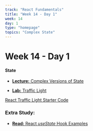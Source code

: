 ```yaml
---
track: "React Fundamentals"
title: "Week 14 - Day 1"
week: 14
day: 1
type: "homepage"
topics: "Complex State"
---
```


# Week 14 - Day 1

#### State

- [**Lecture:** Complex Versions of State](/react-fundamentals/week-14/day-1/lecture-materials/complex-versions-of-state)

- [**Lab:** Traffic Light](/react-fundamentals/week-14/day-1/labs/react-traffic-light)

[React Traffic Light Starter Code](https://github.com/laurenperez/react-traffic-light)

### Extra Study:

- [**Read:** React _useState_ Hook Examples](https://daveceddia.com/usestate-hook-examples/)